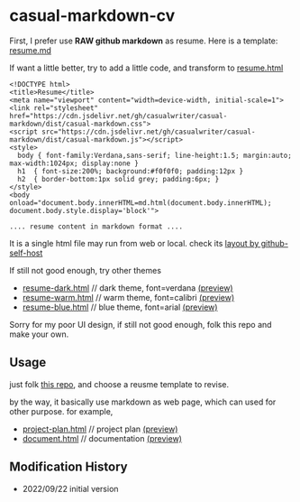 # casual-markdown-cv

First, I prefer use **RAW github markdown** as resume. Here is a template: [resume.md](resume.md)

If want a little better, try to add a little code, and transform to [resume.html](resume.html) 

```
<!DOCTYPE html>
<title>Resume</title>
<meta name="viewport" content="width=device-width, initial-scale=1">
<link rel="stylesheet" href="https://cdn.jsdelivr.net/gh/casualwriter/casual-markdown/dist/casual-markdown.css">
<script src="https://cdn.jsdelivr.net/gh/casualwriter/casual-markdown/dist/casual-markdown.js"></script>
<style>  
  body { font-family:Verdana,sans-serif; line-height:1.5; margin:auto; max-width:1024px; display:none }
  h1  { font-size:200%; background:#f0f0f0; padding:12px }
  h2  { border-bottom:1px solid grey; padding:6px; }
</style>
<body onload="document.body.innerHTML=md.html(document.body.innerHTML); document.body.style.display='block'">

.... resume content in markdown format ....

```
It is a single html file may run from web or local. check its [layout by github-self-host](https://raw.githack.com/casualwriter/casual-markdown-cv/main/resume.html)

If still not good enough, try other themes

* [resume-dark.html](resume-dark.html) // dark theme, font=verdana [(preview)](https://raw.githack.com/casualwriter/casual-markdown-cv/main/resume-dark.html)
* [resume-warm.html](resume-warm.html) // warm theme, font=calibri [(preview)](https://raw.githack.com/casualwriter/casual-markdown-cv/main/resume-warm.html)
* [resume-blue.html](resume-blue.html) // blue theme, font=arial [(preview)](https://raw.githack.com/casualwriter/casual-markdown-cv/main/resume-blue.html)

Sorry for my poor UI design, if still not good enough, folk this repo and make your own.

## Usage

just folk [this repo](https://github.com/casualwriter/casual-markdown-cv), and choose a reusme template to revise.

by the way, it basically use markdown as web page, which can used for other purpose. for example,

* [project-plan.html](project-plan.html) // project plan [(preview)](https://raw.githack.com/casualwriter/casual-markdown-cv/main/project-plan.html)
* [document.html](document.html) // documentation [(preview)](https://raw.githack.com/casualwriter/casual-markdown-cv/main/document.html)


## Modification History

* 2022/09/22 initial version





